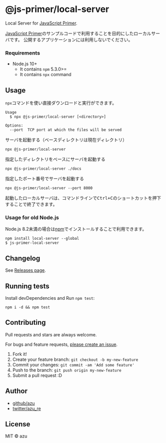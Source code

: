 # @js-primer/local-server

Local Server for [JavaScript Primer](https://github.com/asciidwango/js-primer).

[JavaScript Primer](https://github.com/asciidwango/js-primer)のサンプルコードで利用することを目的にしたローカルサーバです。
公開するアプリケーションには利用しないでください。

### Requirements

- Node.js 10+
    - It contains `npm`  5.3.0>=
    - It contains `npx` command 

## Usage

`npx`コマンドを使い直接ダウンロードと実行ができます。

    Usage
      $ npx @js-primer/local-server [<directory>]

    Options:
      --port  TCP port at which the files will be served

サーバを起動する（ベースディレクトリは現在ディレクトリ）

    npx @js-primer/local-server

指定したディレクトリをベースにサーバを起動する

    npx @js-primer/local-server ./docs

指定したポート番号でサーバを起動する

    npx @js-primer/local-server --port 8000

起動したローカルサーバは、コマンドラインで<kbd>Ctrl+C</kbd>のショートカットを押下することで終了できます。

### Usage for old Node.js

Node.js 8.2未満の場合は[npm](https://www.npmjs.com/)でインストールすることで利用できます。

    npm install local-server --global
    $ js-primer-local-server

## Changelog

See [Releases page](https://github.com/js-primer/local-server/releases).

## Running tests

Install devDependencies and Run `npm test`:

    npm i -d && npm test

## Contributing

Pull requests and stars are always welcome.

For bugs and feature requests, [please create an issue](https://github.com/js-primer/local-server/issues).

1. Fork it!
2. Create your feature branch: `git checkout -b my-new-feature`
3. Commit your changes: `git commit -am 'Add some feature'`
4. Push to the branch: `git push origin my-new-feature`
5. Submit a pull request :D

## Author

- [github/azu](https://github.com/azu)
- [twitter/azu_re](https://twitter.com/azu_re)

## License

MIT © azu

